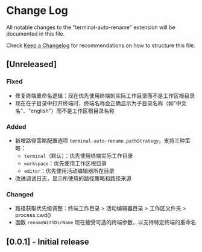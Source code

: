 # Change Log

All notable changes to the "terminal-auto-rename" extension will be documented in this file.

Check [Keep a Changelog](http://keepachangelog.com/) for recommendations on how to structure this file.

## [Unreleased]

### Fixed
- 修复终端重命名逻辑：现在优先使用终端的实际工作目录而不是工作区根目录
- 现在在子目录中打开终端时，终端名称会正确显示为子目录名称（如"中文名"、"english"）而不是工作区根目录名称

### Added
- 新增路径策略配置选项 `terminal-auto-rename.pathStrategy`，支持三种策略：
  - `terminal`（默认）：优先使用终端实际工作目录
  - `workspace`：优先使用工作区根目录  
  - `editor`：优先使用活动编辑器所在目录
- 改进调试日志，显示所使用的路径策略和路径来源

### Changed
- 路径获取优先级调整：终端工作目录 > 活动编辑器目录 > 工作区文件夹 > process.cwd()
- 函数 `renameWithDirName` 现在接受可选的终端参数，以支持特定终端的重命名

## [0.0.1] - Initial release